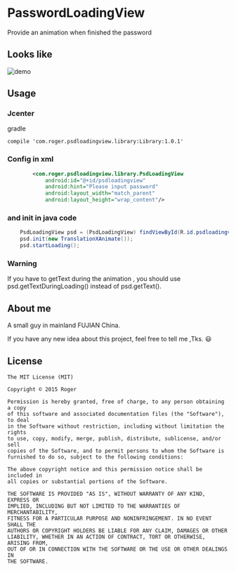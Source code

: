# PasswordLoadingView
Provide an animation when finished the password<br>



## Looks like

![demo](https://user-images.githubusercontent.com/5328122/222707923-eff5581d-4529-4178-9efb-ee9060f3ac96.gif)


##  Usage

### Jcenter

gradle
```
compile 'com.roger.psdloadingview.library:Library:1.0.1'
```

### Config in xml

```xml
        <com.roger.psdloadingview.library.PsdLoadingView
            android:id="@+id/psdloadingview"
            android:hint="Please input password"
            android:layout_width="match_parent"
            android:layout_height="wrap_content"/>
```

### and init in java code

```java
 	PsdLoadingView psd = (PsdLoadingView) findViewById(R.id.psdloadingview);
 	psd.init(new TranslationXAnimate());
 	psd.startLoading();
```

### Warning

If you have to getText during the animation , you should use psd.getTextDuringLoading() instead of psd.getText().

## About me

A small guy  in mainland FUJIAN China.

If you have any new idea about this project, feel free to tell me ,Tks. :smiley:


## License

	The MIT License (MIT)

	Copyright © 2015 Roger

	Permission is hereby granted, free of charge, to any person obtaining a copy
	of this software and associated documentation files (the "Software"), to deal
	in the Software without restriction, including without limitation the rights
	to use, copy, modify, merge, publish, distribute, sublicense, and/or sell
	copies of the Software, and to permit persons to whom the Software is
	furnished to do so, subject to the following conditions:

	The above copyright notice and this permission notice shall be included in
	all copies or substantial portions of the Software.

	THE SOFTWARE IS PROVIDED "AS IS", WITHOUT WARRANTY OF ANY KIND, EXPRESS OR
	IMPLIED, INCLUDING BUT NOT LIMITED TO THE WARRANTIES OF MERCHANTABILITY,
	FITNESS FOR A PARTICULAR PURPOSE AND NONINFRINGEMENT. IN NO EVENT SHALL THE
	AUTHORS OR COPYRIGHT HOLDERS BE LIABLE FOR ANY CLAIM, DAMAGES OR OTHER
	LIABILITY, WHETHER IN AN ACTION OF CONTRACT, TORT OR OTHERWISE, ARISING FROM,
	OUT OF OR IN CONNECTION WITH THE SOFTWARE OR THE USE OR OTHER DEALINGS IN
	THE SOFTWARE.
